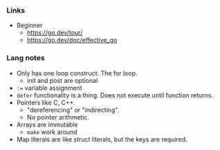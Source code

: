 ### Links
* Beginner 
  * https://go.dev/tour/
  * https://go.dev/doc/effective_go

### Lang notes
* Only has one loop construct. The for loop.
  * init and post are optional
* `:=` variable assignment
* `defer` functionality is a thing. Does not execute until function returns. 
* Pointers like C, C++.
  * "dereferencing" or "indirecting". 
  * No pointer arithmetic.
* Arrays are immutable 
  * `make` work around
*  Map literals are like struct literals, but the keys are required. 